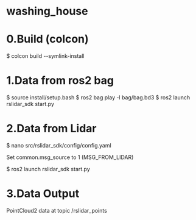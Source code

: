 # washing_house

# 0.Build (colcon)

$ colcon build --symlink-install 

# 1.Data from ros2 bag

$ source install/setup.bash
$ ros2 bag play -l bag/bag.bd3
$ ros2 launch rslidar_sdk start.py

# 2.Data from Lidar

$ nano src/rslidar_sdk/config/config.yaml

Set common.msg_source to 1 (MSG_FROM_LIDAR)

$ ros2 launch rslidar_sdk start.py

# 3.Data Output

PointCloud2 data at topic /rslidar_points
